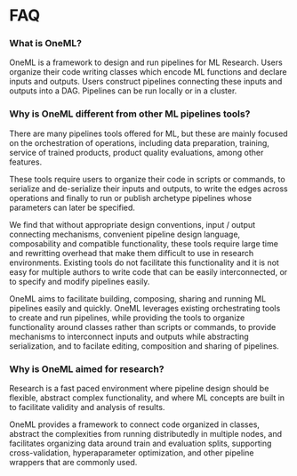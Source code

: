

# FAQ

### What is OneML?

OneML is a framework to design and run pipelines for ML Research.
Users organize their code writing classes which encode ML functions and declare inputs and
outputs.
Users construct pipelines connecting these inputs and outputs into a DAG.
Pipelines can be run locally or in a cluster.


### Why is OneML different from other ML pipelines tools?

There are many pipelines tools offered for ML, but these are mainly focused on the orchestration of
operations, including data preparation, training, service of trained products, product quality
evaluations, among other features.

These tools require users to organize their code in scripts or commands, to serialize and
de-serialize their inputs and outputs, to write the edges across operations and finally to run or
publish archetype pipelines whose parameters can later be specified.

We find that without appropriate design conventions, input / output connecting mechanisms,
convenient pipeline design language, composability and compatible functionality, these
tools require large time and rewritting overhead that make them difficult to use in research
environments.
Existing tools do not facilitate this functionality and it is not easy for multiple authors to
write code that can be easily interconnected, or to specify and modify pipelines easily.

OneML aims to facilitate building, composing, sharing and running ML pipelines easily and quickly.
OneML leverages existing orchestrating tools to create and run pipelines, while providing the tools
to organize functionality around classes rather than scripts or commands, to provide mechanisms
to interconnect inputs and outputs while abstracting serialization, and to facilate editing,
composition and sharing of pipelines.


### Why is OneML aimed for research?

Research is a fast paced environment where pipeline design should be flexible, abstract complex
functionality, and where ML concepts are built in to facilitate validity and analysis of results.

OneML provides a framework to connect code organized in classes, abstract the complexities from
running distributedly in multiple nodes, and facilitates organizing data around train and
evaluation splits, supporting cross-validation, hyperaparameter optimization, and other pipeline
wrappers that are commonly used.

